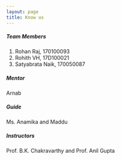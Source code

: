 ```yaml
---
layout: page
title: Know us
---
```


##### Team Members
1. Rohan Raj, 170100093
2. Rohith VH, 17D100021
3. Satyabrata Naik, 170050087

##### Mentor
Arnab

##### Guide
Ms. Anamika and Maddu

##### Instructors
Prof. B.K. Chakravarthy and Prof. Anil Gupta
